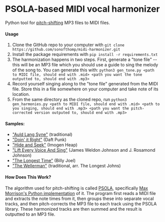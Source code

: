 # PSOLA-based MIDI vocal harmonizer

Python tool for [pitch-shifting](https://en.wikipedia.org/wiki/Pitch_shifting) MP3 files to MIDI files.

#### Usage
 1. Clone the GitHub repo to your computer with `git clone https://github.com/sonofthomp/midi-harmonizer.git`
 2. Install the package requirements with `pip install -r requirements.txt`
 3. The harmonization happens in two steps. First, generate a "tone file" -- this will be an MP3 file which you should use a guide to sing the melody of the song to. You can generate this with: `python3 gen_tone.py <path to MIDI file, should end with .mid> <path you want the tone outputted to, should end with .mp3>`
 4. Record yourself singing along to the "tone file" generated from the MIDI file. Store this in a file somewhere on your computer and take note of its location.
 5. From the same directory as the cloned repo, run `python3 gen_harmonies.py <path to MIDI file, should end with .mid> <path to you singing, should end with .mp3> <path you want the pitch-corrected version outputed to, should end with .mp3>`

#### Samples:
 - ["Auld Lang Syne"](https://drive.google.com/file/d/1xyOqZ27ZsNG_-O0BwCoFYj3t36gOs7qO/view?usp=drive_link) (traditional)
 - ["Doin' it Right"](https://drive.google.com/file/d/1CYurlsZ7FwWxdIHys09cVGsmYJxQpjOW/view?usp=drive_link) (Daft Punk)
 - ["Hide and Seek"](https://drive.google.com/file/d/149RHfQG-ayPsHujy_P2BnopD-gryqDz8/view?usp=drive_link) (Imogen Heap)
 - ["Lift Every Voice And Sing"](https://drive.google.com/file/d/1awitkiQC4OODjSJnnFJ6-BAarys9Rs8J/view?usp=drive_link) (James Weldon Johnson and J. Rosamond Johnson)
 - ["The Longest Time"](https://drive.google.com/file/d/1iUiS8SRIryN8G8qwq9o78cquQxJUPypE/view?usp=drive_link) (Billy Joel)
 - ["The Wellerman"](https://drive.google.com/file/d/1uJfRjTb7sCOomo_X-7uDSwquY8roJ-BV/view?usp=drive_link) (traditional, arr. The Longest Johns)

#### How Does This Work?
The algorithm used for pitch-shifting is called [PSOLA](https://en.wikipedia.org/wiki/PSOLA), specifically [Max Morrison's Python implementation](https://github.com/maxrmorrison/psola) of it. The program first reads a MIDI file and extracts the note times from it, then groups these into separate vocal tracks, and then pitch-corrects the MP3 file to each track using the PSOLA library. These harmonized tracks are then summed and the result is outputted to an MP3 file.
